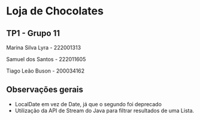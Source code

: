 # Loja de Chocolates

## TP1 - Grupo 11

Marina Silva Lyra - 222001313

Samuel dos Santos - 222011605

Tiago Leão Buson - 200034162


## Observações gerais

* LocalDate em vez de Date, já que o segundo foi deprecado
* Utilização da API de Stream do Java para filtrar resultados de uma Lista.
